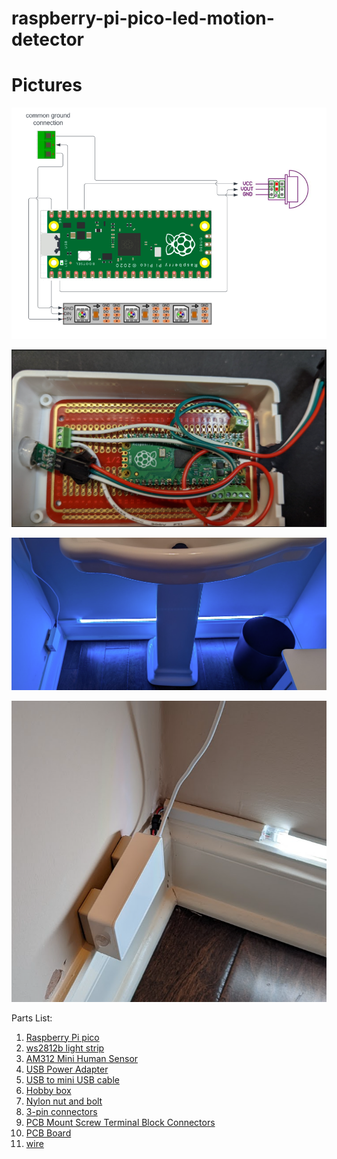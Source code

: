 # raspberry-pi-pico-led-motion-detector

# Pictures 

![img.png](.README_images/img.png)

![img_1.png](.README_images/img_1.png)

![](.README_images/full_view.png)

![](.README_images/motion_detector_and_connections.png)

Parts List:
1. [Raspberry Pi pico](https://www.amazon.com/gp/product/B09437S9X4)
2. [ws2812b light strip](https://www.amazon.com/gp/product/B01CDTEG1O)
3. [AM312 Mini Human Sensor](https://www.amazon.com/gp/product/B08PVB7VHQ)
4. [USB Power Adapter](https://www.amazon.com/gp/product/B07T82D4YF)
5. [USB to mini USB cable](https://www.amazon.com/gp/product/B004GETLY2)
6. [Hobby box](https://www.amazon.com/gp/product/B073Y7RHQ4)
7. [Nylon nut and bolt](https://www.amazon.com/gp/product/B07XHW4613)
8. [3-pin connectors](https://www.amazon.com/gp/product/B01DC0KIT2)
9. [PCB Mount Screw Terminal Block Connectors](https://www.amazon.com/gp/product/B09F6TC7RP)
10. [PCB Board](https://www.amazon.com/gp/product/B07ZYPCXZ3)
11. [wire](https://www.amazon.com/gp/product/B01M0QTT7B)